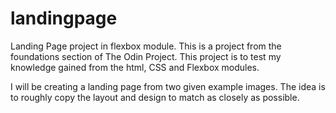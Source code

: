 # landingpage
Landing Page project in flexbox module. This is a project from the foundations section of The Odin Project. This project is to test my knowledge gained from the html, CSS and Flexbox modules.

I will be creating a landing page from two given example images. The idea is to roughly copy the layout and design to match as closely as possible.
